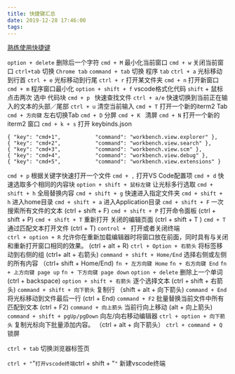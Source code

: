 ```yaml
---
title: 快捷键汇总
date: 2019-12-28 17:46:00
tags:
---
```


[熟练使用快捷键](http://fe.surge.sh/guide/)
<!-- more -->

` option + delete ` 删除后一个字符
`cmd + M` 最小化当前窗口
`cmd + w` 关闭当前窗口
`ctrl+tab` 切换 `Chrome tab` 
`command + tab` 切换 程序 `tab` 
`ctrl + a` 光标移动到行首
`ctrl + e` 光标移动到行尾
`ctrl + r` 打开某文件夹 
`cmd + n` 打开新窗口
`cmd + m` 程序窗口最小化
`option + shift + f` vscode格式化代码
`shift` + 鼠标点击两次 选中 代码块
`cmd + p ` 快速查找文件
`ctrl + a/e` 快速切换到当前正在输入的文本的头部／尾部
`ctrl + u` 清空当前输入
`cmd + T` 打开一个新的iterm2 Tab
`cmd + 方向键` 左右切换Tab
`cmd + D` 分屏
`cmd + K ` 清屏
`cmd + N` 打开一个新的iterm2 窗口
`cmd + k + s` 打开 keybinds.json

``` 
{ "key": "cmd+1",           "command": "workbench.view.explorer" },
{ "key": "cmd+2",           "command": "workbench.view.search" },
{ "key": "cmd+3",           "command": "workbench.view.scm" },
{ "key": "cmd+4",           "command": "workbench.view.debug" },
{ "key": "cmd+5",           "command": "workbench.view.extensions" }
```

`cmd + p` 根据关键字快速打开一个文件
`cmd + ,` 打开VS Code配置项
`cmd + d` 快速选取多个相同的内容块
`option + shift + 鼠标左键` 让光标多行选取
`cmd + shift + h` 全局替换内容
`cmd + shift + g` 快速进入指定文件夹
`cmd + shift + h` 进入home目录
`cmd + shift + a` 进入Application目录
`cmd + shift + F` 一次搜索所有文件的文本   (ctrl + shift + F)
`cmd + shift + P` 打开命令面板    (ctrl + shift + P)
`cmd + shift + T` 重新打开 关闭的编辑页面  (ctrl + shift + T )
`cmd + T` 通过匹配文本打开文件  (ctrl + T)
`control + ` 打开或者关闭终端  
`ctrl + option + R` 允许你在重新加载编辑器时将窗口放在前面，同时具有与关闭和重新打开窗口相同的效果。 (ctrl + alt + R)
`ctrl + Option + 右箭头` 将标签移动到右侧的组  (ctrl+ alt + 右箭头)
`command + shift + Home/End` 选择右侧或左侧的所有内容  （ctrl+ shift + Home/End)
`fn + 左方向键 Home` 
`fn + 右方向键 End` 
`fn + 上方向键 page up` 
`fn + 下方向键 page down` 
`option + delete` 删除上一个单词  (ctrl + backspace)
`option + shift + 右箭头` 逐个选择文本 (ctrl + shift + 右箭头)
`command + shift + 向下箭头` 复制行 （shift + alt + 向下箭头)
`command + End ` 将光标移动到文件最后一行  (ctrl + End)
`command + F2` 批量替换当前文件中所有匹配到文本 (ctrl + F2)
`command + 向上箭头` 当前行向上移动 (alt + 向上箭头)
`command + shift + pgUp/pgDown` 向左/向右移动编辑器
`ctrl + option + 向下箭头` 复制光标向下批量添加内容。 （ctrl + alt + 向下箭头）
`ctrl + command + Q` 锁屏

`ctrl + tab` 切换浏览器标签页

`ctrl + "`"` 打开vscode终端
`ctrl + shift + "`"` 新建vscode终端